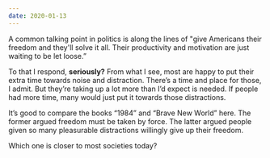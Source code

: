 ```yaml
---
date: 2020-01-13
---
```


A common talking point in politics is along the lines of "give Americans their freedom and they'll solve it all. Their productivity and motivation are just waiting to be let loose.”

To that I respond, **seriously?** From what I see, most are happy to put their extra time towards noise and distraction. There’s a time and place for those, I admit. But they’re taking up a lot more than I’d expect is needed. If people had more time, many would just put it towards those distractions.

It’s good to compare the books “1984” and “Brave New World” here. The former argued freedom must be taken by force. The latter argued people given so many pleasurable distractions willingly give up their freedom.

Which one is closer to most societies today?
